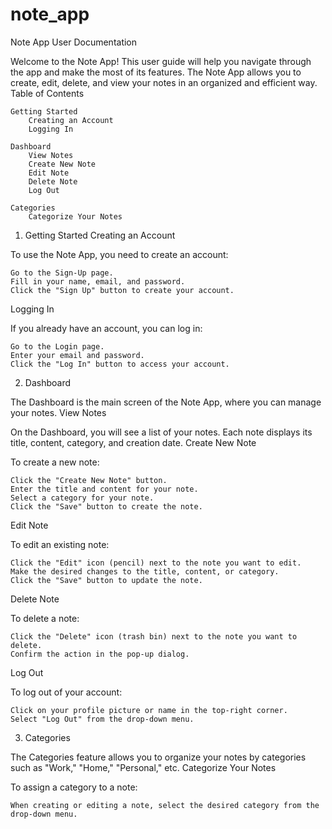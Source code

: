 # note_app

Note App User Documentation

Welcome to the Note App! This user guide will help you navigate through the app and make the most of its features. The Note App allows you to create, edit, delete, and view your notes in an organized and efficient way.
Table of Contents

    Getting Started
        Creating an Account
        Logging In

    Dashboard
        View Notes
        Create New Note
        Edit Note
        Delete Note
        Log Out

    Categories
        Categorize Your Notes

1. Getting Started
Creating an Account

To use the Note App, you need to create an account:

    Go to the Sign-Up page.
    Fill in your name, email, and password.
    Click the "Sign Up" button to create your account.

Logging In

If you already have an account, you can log in:

    Go to the Login page.
    Enter your email and password.
    Click the "Log In" button to access your account.

2. Dashboard

The Dashboard is the main screen of the Note App, where you can manage your notes.
View Notes

On the Dashboard, you will see a list of your notes. Each note displays its title, content, category, and creation date.
Create New Note

To create a new note:

    Click the "Create New Note" button.
    Enter the title and content for your note.
    Select a category for your note.
    Click the "Save" button to create the note.

Edit Note

To edit an existing note:

    Click the "Edit" icon (pencil) next to the note you want to edit.
    Make the desired changes to the title, content, or category.
    Click the "Save" button to update the note.

Delete Note

To delete a note:

    Click the "Delete" icon (trash bin) next to the note you want to delete.
    Confirm the action in the pop-up dialog.

Log Out

To log out of your account:

    Click on your profile picture or name in the top-right corner.
    Select "Log Out" from the drop-down menu.

3. Categories

The Categories feature allows you to organize your notes by categories such as "Work," "Home," "Personal," etc.
Categorize Your Notes

To assign a category to a note:

    When creating or editing a note, select the desired category from the drop-down menu.
